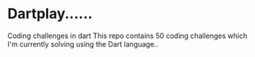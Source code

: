 # Dartplay......
Coding challenges in dart
This repo contains 50 coding challenges which I'm currently solving using the Dart language..
